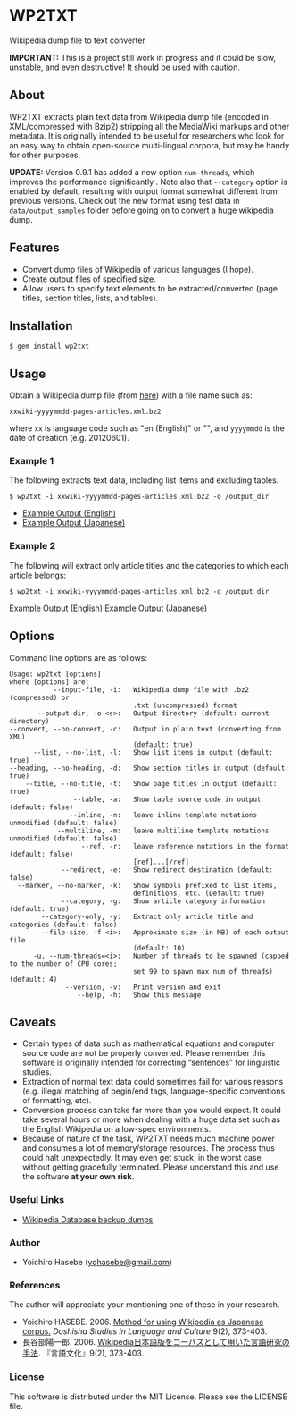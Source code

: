 # WP2TXT

Wikipedia dump file to text converter

**IMPORTANT:** This is a project still work in progress and it could be slow, unstable, and even destructive! It should be used with caution.

## About

WP2TXT extracts plain text data from Wikipedia dump file (encoded in XML/compressed with Bzip2) stripping all the MediaWiki markups and other metadata. It is originally intended to be useful for researchers who look for an easy way to obtain open-source multi-lingual corpora, but may be handy for other purposes.

**UPDATE:** Version 0.9.1 has added a new option `num-threads`, which improves the performance significantly . Note also that `--category` option is enabled by default, resulting with output format somewhat different from previous versions. Check out the new format using test data in `data/output_samples` folder before going on to convert a huge wikipedia dump.

## Features

* Convert dump files of Wikipedia of various languages (I hope).
* Create output files of specified size.
* Allow users to specify text elements to be extracted/converted (page titles, section titles, lists, and tables).

## Installation
    
    $ gem install wp2txt

## Usage

Obtain a Wikipedia dump file (from [here](http://dumps.wikimedia.org/backup-index.html)) with a file name such as:

    xxwiki-yyyymmdd-pages-articles.xml.bz2

where `xx` is language code such as "en (English)" or "", and  `yyyymmdd` is the date of creation (e.g. 20120601).

### Example 1

The following extracts text data, including list items and excluding tables.

    $ wp2txt -i xxwiki-yyyymmdd-pages-articles.xml.bz2 -o /output_dir

- [Example Output (English)](https://raw.githubusercontent.com/yohasebe/wp2txt/master/data/output_samples/testdata_en.txt)
- [Example Output (Japanese)](https://raw.githubusercontent.com/yohasebe/wp2txt/master/data/output_samples/testdata_ja.txt)

### Example 2

The following will extract only article titles and the categories to which each article belongs:

    $ wp2txt -i xxwiki-yyyymmdd-pages-articles.xml.bz2 -o /output_dir

[Example Output (English)](https://raw.githubusercontent.com/yohasebe/wp2txt/master/data/output_samples/testdata_en_categories.txt)
[Example Output (Japanese)](https://raw.githubusercontent.com/yohasebe/wp2txt/master/data/output_samples/testdata_ja_categories.txt)

## Options

Command line options are as follows:

    Usage: wp2txt [options]
    where [options] are:
               --input-file, -i:   Wikipedia dump file with .bz2 (compressed) or
                                   .txt (uncompressed) format
           --output-dir, -o <s>:   Output directory (default: current directory)
    --convert, --no-convert, -c:   Output in plain text (converting from XML)
                                   (default: true)
          --list, --no-list, -l:   Show list items in output (default: true)
    --heading, --no-heading, -d:   Show section titles in output (default: true)
        --title, --no-title, -t:   Show page titles in output (default: true)
                    --table, -a:   Show table source code in output (default: false)
                   --inline, -n:   leave inline template notations unmodified (default: false)
                --multiline, -m:   leave multiline template notations unmodified (default: false)
                      --ref, -r:   leave reference notations in the format (default: false)
                                   [ref]...[/ref]
                 --redirect, -e:   Show redirect destination (default: false)
      --marker, --no-marker, -k:   Show symbols prefixed to list items,
                                   definitions, etc. (Default: true)
                 --category, -g:   Show article category information (default: true)
            --category-only, -y:   Extract only article title and categories (default: false)
            --file-size, -f <i>:   Approximate size (in MB) of each output file
                                   (default: 10)
          -u, --num-threads=<i>:   Number of threads to be spawned (capped to the number of CPU cores; 
                                   set 99 to spawn max num of threads) (default: 4)
                  --version, -v:   Print version and exit
                     --help, -h:   Show this message

## Caveats

* Certain types of data such as mathematical equations and computer source code are not be properly converted.  Please remember this software is originally intended for correcting “sentences” for linguistic studies.
* Extraction of normal text data could sometimes fail for various reasons (e.g. illegal matching of begin/end tags, language-specific conventions of formatting, etc). 
* Conversion process can take far more than you would expect. It could take several hours or more when dealing with a huge data set such as the English Wikipedia on a low-spec environments.
* Because of nature of the task, WP2TXT needs much machine power and consumes a lot of memory/storage resources. The process thus could halt unexpectedly. It may even get stuck, in the worst case, without getting gracefully terminated. Please understand this and use the software __at your own risk__.

### Useful Links

* [Wikipedia Database backup dumps](http://dumps.wikimedia.org/backup-index.html)
                
### Author

* Yoichiro Hasebe (<yohasebe@gmail.com>)

### References

The author will appreciate your mentioning one of these in your research.

* Yoichiro HASEBE. 2006. [Method for using Wikipedia as Japanese corpus.](http://ci.nii.ac.jp/naid/110006226727) _Doshisha Studies in Language and Culture_ 9(2), 373-403.
* 長谷部陽一郎. 2006. [Wikipedia日本語版をコーパスとして用いた言語研究の手法](http://ci.nii.ac.jp/naid/110006226727). 『言語文化』9(2), 373-403.

### License

This software is distributed under the MIT License. Please see the LICENSE file.
